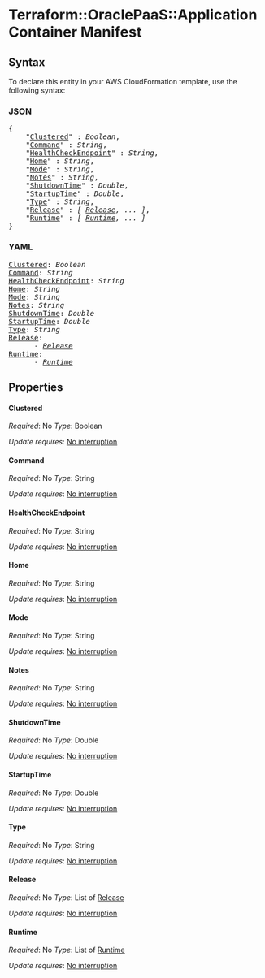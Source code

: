 # Terraform::OraclePaaS::ApplicationContainer Manifest

## Syntax

To declare this entity in your AWS CloudFormation template, use the following syntax:

### JSON

<pre>
{
    "<a href="#clustered" title="Clustered">Clustered</a>" : <i>Boolean</i>,
    "<a href="#command" title="Command">Command</a>" : <i>String</i>,
    "<a href="#healthcheckendpoint" title="HealthCheckEndpoint">HealthCheckEndpoint</a>" : <i>String</i>,
    "<a href="#home" title="Home">Home</a>" : <i>String</i>,
    "<a href="#mode" title="Mode">Mode</a>" : <i>String</i>,
    "<a href="#notes" title="Notes">Notes</a>" : <i>String</i>,
    "<a href="#shutdowntime" title="ShutdownTime">ShutdownTime</a>" : <i>Double</i>,
    "<a href="#startuptime" title="StartupTime">StartupTime</a>" : <i>Double</i>,
    "<a href="#type" title="Type">Type</a>" : <i>String</i>,
    "<a href="#release" title="Release">Release</a>" : <i>[ <a href="manifest-release.md">Release</a>, ... ]</i>,
    "<a href="#runtime" title="Runtime">Runtime</a>" : <i>[ <a href="manifest-runtime.md">Runtime</a>, ... ]</i>
}
</pre>

### YAML

<pre>
<a href="#clustered" title="Clustered">Clustered</a>: <i>Boolean</i>
<a href="#command" title="Command">Command</a>: <i>String</i>
<a href="#healthcheckendpoint" title="HealthCheckEndpoint">HealthCheckEndpoint</a>: <i>String</i>
<a href="#home" title="Home">Home</a>: <i>String</i>
<a href="#mode" title="Mode">Mode</a>: <i>String</i>
<a href="#notes" title="Notes">Notes</a>: <i>String</i>
<a href="#shutdowntime" title="ShutdownTime">ShutdownTime</a>: <i>Double</i>
<a href="#startuptime" title="StartupTime">StartupTime</a>: <i>Double</i>
<a href="#type" title="Type">Type</a>: <i>String</i>
<a href="#release" title="Release">Release</a>: <i>
      - <a href="manifest-release.md">Release</a></i>
<a href="#runtime" title="Runtime">Runtime</a>: <i>
      - <a href="manifest-runtime.md">Runtime</a></i>
</pre>

## Properties

#### Clustered

_Required_: No
_Type_: Boolean

_Update requires_: [No interruption](https://docs.aws.amazon.com/AWSCloudFormation/latest/UserGuide/using-cfn-updating-stacks-update-behaviors.html#update-no-interrupt)

#### Command

_Required_: No
_Type_: String

_Update requires_: [No interruption](https://docs.aws.amazon.com/AWSCloudFormation/latest/UserGuide/using-cfn-updating-stacks-update-behaviors.html#update-no-interrupt)

#### HealthCheckEndpoint

_Required_: No
_Type_: String

_Update requires_: [No interruption](https://docs.aws.amazon.com/AWSCloudFormation/latest/UserGuide/using-cfn-updating-stacks-update-behaviors.html#update-no-interrupt)

#### Home

_Required_: No
_Type_: String

_Update requires_: [No interruption](https://docs.aws.amazon.com/AWSCloudFormation/latest/UserGuide/using-cfn-updating-stacks-update-behaviors.html#update-no-interrupt)

#### Mode

_Required_: No
_Type_: String

_Update requires_: [No interruption](https://docs.aws.amazon.com/AWSCloudFormation/latest/UserGuide/using-cfn-updating-stacks-update-behaviors.html#update-no-interrupt)

#### Notes

_Required_: No
_Type_: String

_Update requires_: [No interruption](https://docs.aws.amazon.com/AWSCloudFormation/latest/UserGuide/using-cfn-updating-stacks-update-behaviors.html#update-no-interrupt)

#### ShutdownTime

_Required_: No
_Type_: Double

_Update requires_: [No interruption](https://docs.aws.amazon.com/AWSCloudFormation/latest/UserGuide/using-cfn-updating-stacks-update-behaviors.html#update-no-interrupt)

#### StartupTime

_Required_: No
_Type_: Double

_Update requires_: [No interruption](https://docs.aws.amazon.com/AWSCloudFormation/latest/UserGuide/using-cfn-updating-stacks-update-behaviors.html#update-no-interrupt)

#### Type

_Required_: No
_Type_: String

_Update requires_: [No interruption](https://docs.aws.amazon.com/AWSCloudFormation/latest/UserGuide/using-cfn-updating-stacks-update-behaviors.html#update-no-interrupt)

#### Release

_Required_: No
_Type_: List of <a href="manifest-release.md">Release</a>

_Update requires_: [No interruption](https://docs.aws.amazon.com/AWSCloudFormation/latest/UserGuide/using-cfn-updating-stacks-update-behaviors.html#update-no-interrupt)

#### Runtime

_Required_: No
_Type_: List of <a href="manifest-runtime.md">Runtime</a>

_Update requires_: [No interruption](https://docs.aws.amazon.com/AWSCloudFormation/latest/UserGuide/using-cfn-updating-stacks-update-behaviors.html#update-no-interrupt)

